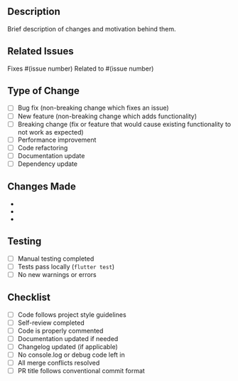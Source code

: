 ## Description

Brief description of changes and motivation behind them.

## Related Issues

Fixes #(issue number)
Related to #(issue number)

## Type of Change

- [ ] Bug fix (non-breaking change which fixes an issue)
- [ ] New feature (non-breaking change which adds functionality)
- [ ] Breaking change (fix or feature that would cause existing functionality to not work as expected)
- [ ] Performance improvement
- [ ] Code refactoring
- [ ] Documentation update
- [ ] Dependency update

## Changes Made

- 
- 
- 


## Testing

- [ ] Manual testing completed
- [ ] Tests pass locally (`flutter test`)
- [ ] No new warnings or errors

## Checklist

- [ ] Code follows project style guidelines
- [ ] Self-review completed
- [ ] Code is properly commented
- [ ] Documentation updated if needed
- [ ] Changelog updated (if applicable)
- [ ] No console.log or debug code left in
- [ ] All merge conflicts resolved
- [ ] PR title follows conventional commit format
